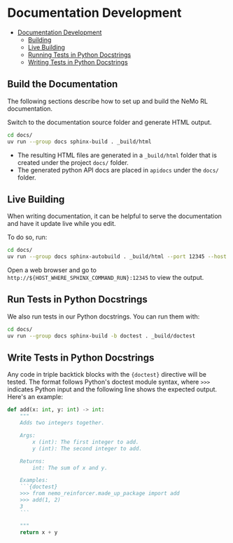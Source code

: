 # Documentation Development

- [Documentation Development](#documentation-development)
  - [Building](#building)
  - [Live Building](#live-building)
  - [Running Tests in Python Docstrings](#running-tests-in-python-docstrings)
  - [Writing Tests in Python Docstrings](#writing-tests-in-python-docstrings)


## Build the Documentation

The following sections describe how to set up and build the NeMo RL documentation.

Switch to the documentation source folder and generate HTML output.

```sh
cd docs/
uv run --group docs sphinx-build . _build/html
```

* The resulting HTML files are generated in a `_build/html` folder that is created under the project `docs/` folder.
* The generated python API docs are placed in `apidocs` under the `docs/` folder.

## Live Building

When writing documentation, it can be helpful to serve the documentation and have it update live while you edit.

To do so, run:

```sh
cd docs/
uv run --group docs sphinx-autobuild . _build/html --port 12345 --host 0.0.0.0
```

Open a web browser and go to `http://${HOST_WHERE_SPHINX_COMMAND_RUN}:12345` to view the output.


## Run Tests in Python Docstrings

We also run tests in our Python docstrings. You can run them with:

```sh
cd docs/
uv run --group docs sphinx-build -b doctest . _build/doctest
```

## Write Tests in Python Docstrings

Any code in triple backtick blocks with the `{doctest}` directive will be tested. The format follows Python's doctest module syntax, where `>>>` indicates Python input and the following line shows the expected output. Here's an example:

```python
def add(x: int, y: int) -> int:
    """
    Adds two integers together.

    Args:
        x (int): The first integer to add.
        y (int): The second integer to add.

    Returns:
        int: The sum of x and y.

    Examples:
    ```{doctest}
    >>> from nemo_reinforcer.made_up_package import add
    >>> add(1, 2)
    3
    ```

    """
    return x + y
```


